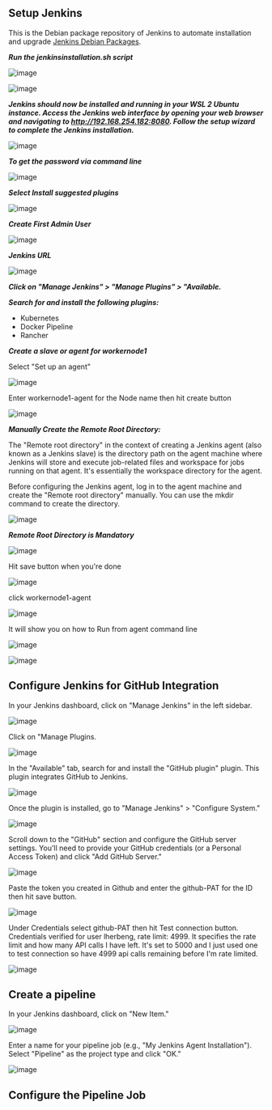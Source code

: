 ## Setup Jenkins

This is the Debian package repository of Jenkins to automate installation and upgrade [Jenkins Debian Packages](https://pkg.origin.jenkins.io/debian-stable/).

***Run the jenkinsinstallation.sh script***

![image](https://github.com/lherbeng/kubernetes/assets/72662912/cf842cda-f801-4df8-96ef-81191934068d)

![image](https://github.com/lherbeng/kubernetes/assets/72662912/1fd88e09-1cdd-42f4-a06f-b2aa03f96e0d)

***Jenkins should now be installed and running in your WSL 2 Ubuntu instance. Access the Jenkins web interface by opening your web browser and navigating to http://192.168.254.182:8080. Follow the setup wizard to complete the Jenkins installation.***

![image](https://github.com/lherbeng/kubernetes/assets/72662912/f33d98f9-d457-487b-ac27-4e84519e25f1)

***To get the password via command line***

![image](https://github.com/lherbeng/kubernetes/assets/72662912/22de9f9e-14c8-4a43-b507-d4466f0c241e)

***Select Install suggested plugins***

![image](https://github.com/lherbeng/kubernetes/assets/72662912/0bd8d5e1-f33d-4e92-9909-73ead1558aaa)

***Create First Admin User***

![image](https://github.com/lherbeng/kubernetes/assets/72662912/763b8466-38cf-4989-bf40-760e9a315341)

***Jenkins URL***

![image](https://github.com/lherbeng/kubernetes/assets/72662912/f30cd2f7-d1fd-4717-9139-aaabf69bca38)

***Click on "Manage Jenkins" > "Manage Plugins" > "Available.***

***Search for and install the following plugins:***
   
- Kubernetes
- Docker Pipeline
- Rancher

***Create a slave or agent for workernode1***

Select "Set up an agent"

![image](https://github.com/lherbeng/kubernetes/assets/72662912/6b3ed470-e15d-47fd-bac7-1d43b1ab7f1f)

Enter workernode1-agent for the Node name then hit create button

![image](https://github.com/lherbeng/kubernetes/assets/72662912/1395038c-70dc-462c-8953-85250008b425)


***Manually Create the Remote Root Directory:***

The "Remote root directory" in the context of creating a Jenkins agent (also known as a Jenkins slave) is the directory path on the agent machine where Jenkins will store and execute job-related files and workspace for jobs running on that agent. It's essentially the workspace directory for the agent.

Before configuring the Jenkins agent, log in to the agent machine and create the "Remote root directory" manually. You can use the mkdir command to create the directory. 

![image](https://github.com/lherbeng/kubernetes/assets/72662912/8450152d-ce29-4e08-8d07-0a45a3b37dee)

***Remote Root Directory is Mandatory***

![image](https://github.com/lherbeng/kubernetes/assets/72662912/83f442e7-192a-4b08-afc3-46898bc098bd)

Hit save button when you're done

![image](https://github.com/lherbeng/kubernetes/assets/72662912/22acd25d-ac45-4ddb-8bda-0e57afe19b5e)

click workernode1-agent

![image](https://github.com/lherbeng/kubernetes/assets/72662912/3a16a98c-572a-44b4-9755-66c8883adc94)

It will show you on how to Run from agent command line

![image](https://github.com/lherbeng/kubernetes/assets/72662912/b2e126ef-6aa3-4663-b094-f9f7227e7438)

![image](https://github.com/lherbeng/kubernetes/assets/72662912/4cbc0392-5098-4d0a-babf-343311a017cb)

## Configure Jenkins for GitHub Integration

In your Jenkins dashboard, click on "Manage Jenkins" in the left sidebar.

![image](https://github.com/lherbeng/kubernetes/assets/72662912/445e727e-557b-4dd9-bf81-963a962bbe3e)

Click on "Manage Plugins.

![image](https://github.com/lherbeng/kubernetes/assets/72662912/9a14772c-8dab-4ee0-be53-d1d7e813f2b2)

In the "Available" tab, search for and install the "GitHub plugin" plugin. This plugin integrates GitHub to Jenkins.

![image](https://github.com/lherbeng/kubernetes/assets/72662912/35123cd5-af2d-401c-954c-72d49b38ef38)

Once the plugin is installed, go to "Manage Jenkins" > "Configure System."

![image](https://github.com/lherbeng/kubernetes/assets/72662912/c9c27ffc-b0bd-412e-a80b-7dbd74ba0831)

Scroll down to the "GitHub" section and configure the GitHub server settings. You'll need to provide your GitHub credentials (or a Personal Access Token) and click "Add GitHub Server."

![image](https://github.com/lherbeng/kubernetes/assets/72662912/c8629dfd-b691-40ea-80a5-b2b090f3449f)

Paste the token you created in Github and enter the github-PAT for the ID then hit save button.

![image](https://github.com/lherbeng/kubernetes/assets/72662912/96d53148-7f61-4a5a-9a4d-7f2d758fb2eb)

Under Credentials select github-PAT then hit Test connection button. Credentials verified for user lherbeng, rate limit: 4999. It specifies the rate limit and how many API calls I have left. It's set to 5000 and I just used one to test connection so have 4999 api calls remaining before I'm rate limited.

![image](https://github.com/lherbeng/kubernetes/assets/72662912/c542b6df-5fcb-4945-adf0-66c7151205be)

## Create a pipeline

In your Jenkins dashboard, click on "New Item."

![image](https://github.com/lherbeng/kubernetes/assets/72662912/6697ba3e-a277-42d8-a0e6-651d7e1be3a7)

Enter a name for your pipeline job (e.g., "My Jenkins Agent Installation"). Select "Pipeline" as the project type and click "OK."

![image](https://github.com/lherbeng/kubernetes/assets/72662912/ea793dc4-741e-44d7-bb06-d1c47bb3c99f)

## Configure the Pipeline Job



